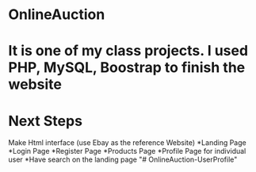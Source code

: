 # OnlineAuction

# It is one of my class projects. I used PHP, MySQL, Boostrap to finish the website

# Next Steps 

Make Html interface (use Ebay as the reference Website)
*Landing Page 
*Login Page
*Register Page 
*Products Page 
*Profile Page for individual user 
*Have search on the landing page 
	"# OnlineAuction-UserProfile" 
